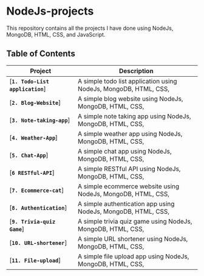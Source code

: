 # NodeJs-projects
This repository contains all the projects I have done using NodeJs, MongoDB, HTML, CSS, and JavaScript.

## Table of Contents
| Project | Description |
| ------- | ----------- |
| [**`1. Todo-List application`**] | A simple todo list application using NodeJs, MongoDB, HTML, CSS,  |
| [**`2. Blog-Website`**] | A simple blog website using NodeJs, MongoDB, HTML, CSS,  |
| [**`3. Note-taking-app`**] | A simple note taking app using NodeJs, MongoDB, HTML, CSS,  |
| [**`4. Weather-App`**] | A simple weather app using NodeJs, MongoDB, HTML, CSS,  |
| [**`5. Chat-App`**] | A simple chat app using NodeJs, MongoDB, HTML, CSS, |
| [**`6 RESTful-API`**] | A simple RESTful API using NodeJs, MongoDB, HTML, CSS, |
| [**`7. Ecommerce-cat`**] | A simple ecommerce website using NodeJs, MongoDB, HTML, CSS, |
| [**`8. Authentication`**] | A simple authentication app using NodeJs, MongoDB, HTML, CSS, |
| [**`9. Trivia-quiz Game`**] | A simple trivia quiz game using NodeJs, MongoDB, HTML, CSS, |
| [**`10. URL-shortener`**] | A simple URL shortener using NodeJs, MongoDB, HTML, CSS, |
| [**`11. File-upload`**] | A simple file upload app using NodeJs, MongoDB, HTML, CSS, |

